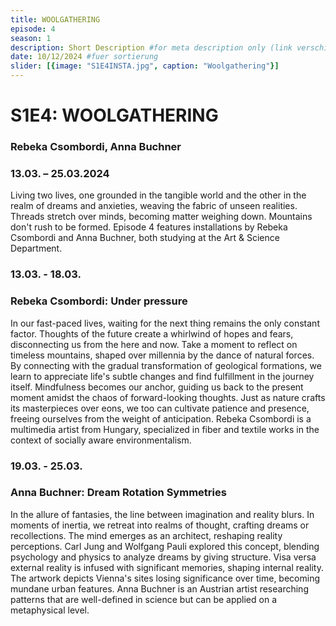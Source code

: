 ```yaml
---
title: WOOLGATHERING
episode: 4
season: 1
description: Short Description #for meta description only (link verschicken etc. nicht auf der seite zu sehen)
date: 10/12/2024 #fuer sortierung
slider: [{image: "S1E4INSTA.jpg", caption: "Woolgathering"}]
---
```


# S1E4: WOOLGATHERING
### Rebeka Csombordi, Anna Buchner
### 13.03. – 25.03.2024
		
Living two lives, one grounded in the tangible world and the other in the realm of dreams and anxieties, weaving the fabric of unseen realities. Threads stretch over minds, becoming matter weighing down. Mountains don't rush to be formed. Episode 4 features installations by Rebeka Csombordi and Anna Buchner, both studying at the Art & Science Department.

### 13.03. - 18.03.
### Rebeka Csombordi: Under pressure

In our fast-paced lives, waiting for the next thing remains the only constant factor. Thoughts
of the future create a whirlwind of hopes and fears, disconnecting us from the here and now.
Take a moment to reflect on timeless mountains, shaped over millennia by the dance of
natural forces. By connecting with the gradual transformation of geological formations, we
learn to appreciate life's subtle changes and find fulfillment in the journey itself. Mindfulness
becomes our anchor, guiding us back to the present moment amidst the chaos of
forward-looking thoughts. Just as nature crafts its masterpieces over eons, we too can
cultivate patience and presence, freeing ourselves from the weight of anticipation. Rebeka
Csombordi is a multimedia artist from Hungary, specialized in fiber and textile works in the
context of socially aware environmentalism.

### 19.03. - 25.03.
### Anna Buchner: Dream Rotation Symmetries
	
In the allure of fantasies, the line between imagination and reality blurs. In moments of
inertia, we retreat into realms of thought, crafting dreams or recollections. The mind emerges as an architect, reshaping reality perceptions. Carl Jung and Wolfgang Pauli explored this concept, blending psychology and physics to analyze dreams by giving structure. Visa versa external reality is infused with significant memories, shaping internal reality. The artwork depicts Vienna's sites losing significance over time, becoming mundane urban features. Anna Buchner is an Austrian artist researching patterns that are well-defined in science but can be applied on a metaphysical level.
 


